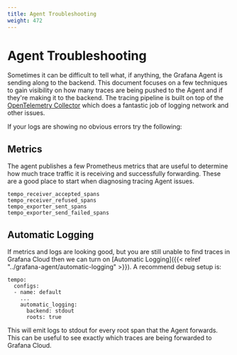 ```yaml
---
title: Agent Troubleshooting
weight: 472
---
```


# Agent Troubleshooting

Sometimes it can be difficult to tell what, if anything, the Grafana Agent is sending along to the backend. This document focuses
on a few techniques to gain visibility on how many traces are being pushed to the Agent and if they're making it to the
backend. The tracing pipeline is built on top of the [OpenTelemetry Collector](https://github.com/open-telemetry/opentelemetry-collector) which
does a fantastic job of logging network and other issues.

If your logs are showing no obvious errors try the following:

## Metrics

The agent publishes a few Prometheus metrics that are useful to determine how much trace traffic it is receiving and successfully forwarding. These
are a good place to start when diagnosing tracing Agent issues.

```
tempo_receiver_accepted_spans
tempo_receiver_refused_spans
tempo_exporter_sent_spans
tempo_exporter_send_failed_spans
```

## Automatic Logging

If metrics and logs are looking good, but you are still unable to find traces in Grafana Cloud then we can turn on [Automatic Logging]({{< relref "../grafana-agent/automatic-logging" >}}). A recommend debug setup is:

```
tempo:
  configs:
  - name: default
    ...
    automatic_logging:
      backend: stdout
      roots: true
```

This will emit logs to stdout for every root span that the Agent forwards. This can be useful to see exactly which traces are being forwarded to Grafana
Cloud.